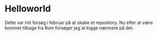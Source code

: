 # Helloworld
Dette var mit forsøg i februar på at skabe et repository. Nu efter at være kommet tilbage fra Rom forsøger jeg at kigge nærmere på det.
